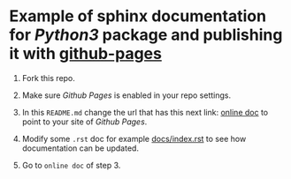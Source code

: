 # Example of sphinx documentation for *Python3* package and publishing it with [github-pages](https://pages.github.com/)

1. Fork this repo.

2. Make sure *Github Pages* is enabled in your repo settings.

3. In this `README.md` change the url that has this next link: [online doc](https://palmoreck.github.io/example-python-package-and-sphinx-doc/) to point to your site of *Github Pages*.

4. Modify some `.rst` doc for example [docs/index.rst](docs/index.rst) to see how documentation can be updated.

5. Go to `online doc` of step 3.

